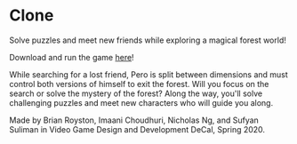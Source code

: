 # Clone
Solve puzzles and meet new friends while exploring a magical forest world!

Download and run the game [here](https://itch.io/queue/c/850031/gdd-spring-2020-showcase?game_id=586504)!

While searching for a lost friend, Pero is split between dimensions and must control both versions of himself to exit the forest. Will you focus on the search or solve the mystery of the forest?  Along the way, you'll solve challenging puzzles and meet new characters who will guide you along. 

Made by Brian Royston, Imaani Choudhuri, Nicholas Ng, and Sufyan Suliman in Video Game Design and Development DeCal, Spring 2020.
